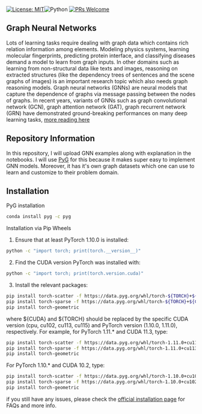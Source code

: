 

[![License: MIT](https://img.shields.io/badge/License-MIT-yellow.svg)](https://opensource.org/licenses/MIT)![Python](https://img.shields.io/badge/python-3.6.9-blue.svg) 
[![PRs Welcome](https://img.shields.io/badge/PRs-welcome-brightgreen.svg?style=flat-square)](http://makeapullrequest.com)



## Graph Neural Networks
Lots of learning tasks require dealing with graph data which contains rich relation information among elements.
Modeling physics systems, learning molecular fingerprints, predicting protein interface, and classifying diseases
demand a model to learn from graph inputs. In other domains such as learning from non-structural data like texts
and images, reasoning on extracted structures (like the dependency trees of sentences and the scene graphs of
images) is an important research topic which also needs graph reasoning models. Graph neural networks (GNNs)
are neural models that capture the dependence of graphs via message passing between the nodes of graphs. In
recent years, variants of GNNs such as graph convolutional network (GCN), graph attention network (GAT), graph
recurrent network (GRN) have demonstrated ground-breaking performances on many deep learning tasks, [more reading here](https://arxiv.org/ftp/arxiv/papers/1812/1812.08434.pdf)

## Repository Information
In this repository, I will upload GNN examples along with explanation in the notebooks.
I will use [PyG](https://pytorch-geometric.readthedocs.io/en/latest/) for this because it makes super easy to implement GNN models. Moreover, it has it's own
graph datasets which one can use to learn and customize to their problem domain.

## Installation
PyG installation
```bash
conda install pyg -c pyg
```
Installation via Pip Wheels

1. Ensure that at least PyTorch 1.10.0 is installed:


 ```bash
python -c "import torch; print(torch.__version__)"
 ```
2. Find the CUDA version PyTorch was installed with:
 ```bash
 python -c "import torch; print(torch.version.cuda)"
 ```
3. Install the relevant packages:
```bash
pip install torch-scatter -f https://data.pyg.org/whl/torch-${TORCH}+${CUDA}.html
pip install torch-sparse -f https://data.pyg.org/whl/torch-${TORCH}+${CUDA}.html
pip install torch-geometric
 ```
 where ${CUDA} and ${TORCH} should be replaced by the specific CUDA version (cpu, cu102, cu113, cu115) and PyTorch version (1.10.0, 1.11.0), respectively. For example, for PyTorch 1.11.* and CUDA 11.3, type:
 ```bash
pip install torch-scatter -f https://data.pyg.org/whl/torch-1.11.0+cu113.html
pip install torch-sparse -f https://data.pyg.org/whl/torch-1.11.0+cu113.html
pip install torch-geometric
  ```
For PyTorch 1.10.* and CUDA 10.2, type:
```bash
pip install torch-scatter -f https://data.pyg.org/whl/torch-1.10.0+cu102.html
pip install torch-sparse -f https://data.pyg.org/whl/torch-1.10.0+cu102.html
pip install torch-geometric
 ```
if you still have any issues, please check the [official installation page](https://pytorch-geometric.readthedocs.io/en/latest/notes/installation.html) for FAQs and more info.




